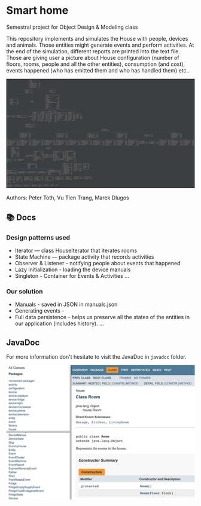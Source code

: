 # Smart home
Semestral project for Object Design &amp; Modeling class

This repository implements and simulates the House with people, devices and animals. Those entities might generate events and perform activities. At the end of the simulation, different reports are printed into the text file. Those are giving user a picture about House configuration (number of floors, rooms, people and all the other entities), consumption (and cost), events happened (who has emitted them and who has handled them) etc..    

![Class diagram](class-diagram.png)

Authors: Peter Toth, Vu Tien Trang, Marek Dlugos

## :books: Docs

### Design patterns used

- Iterator — class HouseIterator that iterates rooms
- State Machine — package activity that records activities
- Observer & Listener - notifying people about events that happened
- Lazy Initialization - loading the device manuals
- Singleton - Container for Events & Activities
...

### Our solution

- Manuals - saved in JSON in manuals.json
- Generating events - 
- Full data persistence - helps us preserve all the states of the entities in our application (includes history).
...

## JavaDoc

For more information don't hesitate to visit the JavaDoc in `javadoc` folder.

![JavaDoc](javadoc.png)